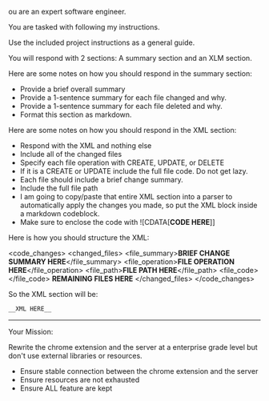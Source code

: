 ou are an expert software engineer.

You are tasked with following my instructions.

Use the included project instructions as a general guide.

You will respond with 2 sections: A summary section and an XLM section.

Here are some notes on how you should respond in the summary section:

- Provide a brief overall summary
- Provide a 1-sentence summary for each file changed and why.
- Provide a 1-sentence summary for each file deleted and why.
- Format this section as markdown.

Here are some notes on how you should respond in the XML section:

- Respond with the XML and nothing else
- Include all of the changed files
- Specify each file operation with CREATE, UPDATE, or DELETE
- If it is a CREATE or UPDATE include the full file code. Do not get lazy.
- Each file should include a brief change summary.
- Include the full file path
- I am going to copy/paste that entire XML section into a parser to automatically apply the changes you made, so put the XML block inside a markdown codeblock.
- Make sure to enclose the code with ![CDATA[__CODE HERE__]]

Here is how you should structure the XML:

<code_changes>
<changed_files>
<file>
<file_summary>**BRIEF CHANGE SUMMARY HERE**</file_summary>
<file_operation>**FILE OPERATION HERE**</file_operation>
<file_path>**FILE PATH HERE**</file_path>
<file_code><![CDATA[
__FULL FILE CODE HERE__
]]></file_code>
</file>
**REMAINING FILES HERE**
</changed_files>
</code_changes>

So the XML section will be:

```xml
__XML HERE__
```

---

Your Mission:


Rewrite the chrome extension and the server at a enterprise grade level but don't use external libraries or resources.

- Ensure stable connection between the chrome extension and the server
- Ensure resources are not exhausted
- Ensure ALL feature are kept

